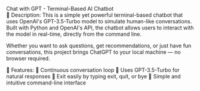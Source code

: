 Chat with GPT - Terminal-Based AI Chatbot <br/>
📄 Description:
This is a simple yet powerful terminal-based chatbot that uses OpenAI's GPT-3.5-Turbo model to simulate human-like conversations. Built with Python and OpenAI's API, the chatbot allows users to interact with the model in real-time, directly from the command line.

Whether you want to ask questions, get recommendations, or just have fun conversations, this project brings ChatGPT to your local machine — no browser required.

🚀 Features:
🔁 Continuous conversation loop
🤖 Uses GPT-3.5-Turbo for natural responses
🛑 Exit easily by typing exit, quit, or bye
💬 Simple and intuitive command-line interface
